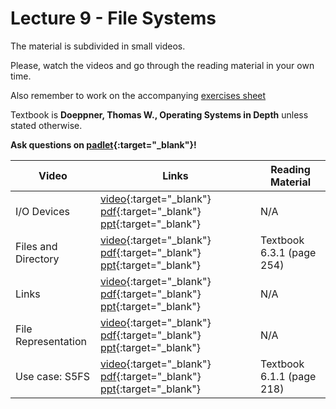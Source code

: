 # Lecture 9 - File Systems

The material is subdivided in small videos.

Please, watch the videos and go through the reading material in your own time.

Also remember to work on the accompanying [exercises sheet](../exercises/EXERCISES9.html)

Textbook is **Doeppner, Thomas W., Operating Systems in Depth** unless stated otherwise.

**Ask questions on [padlet](https://uob.padlet.org/sanjayrawat/nndaw2bef7vf8jgr){:target="_blank"}!**

| Video                   | Links                     |        Reading Material                                                                                                                                                                                      |
|-------------------------|---------------------------|----------------------------------------------------------------------------------------------------------------------------------------------------------------------------------------------|
| I/O Devices | [video](){:target="_blank"}  [pdf](){:target="_blank"}  [ppt](){:target="_blank"}  | N/A |
| Files and Directory | [video](){:target="_blank"}  [pdf](){:target="_blank"}  [ppt](){:target="_blank"}  | Textbook 6.3.1 (page 254) |
| Links | [video](){:target="_blank"}  [pdf](){:target="_blank"}  [ppt](){:target="_blank"}  | N/A |
| File Representation | [video](){:target="_blank"}  [pdf](){:target="_blank"}  [ppt](){:target="_blank"}  | N/A |
| Use case: S5FS | [video](){:target="_blank"}  [pdf](){:target="_blank"}  [ppt](){:target="_blank"}  | Textbook 6.1.1 (page 218) |
